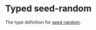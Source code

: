 # Typed seed-random
The type definition for [seed-random](https://github.com/skratchdot/seed-random).
